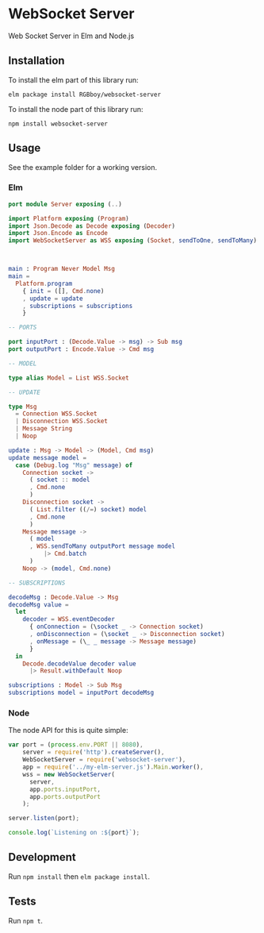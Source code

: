# WebSocket Server

Web Socket Server in Elm and Node.js

## Installation

To install the elm part of this library run:

```
elm package install RGBboy/websocket-server
```

To install the node part of this library run:

```
npm install websocket-server
```

## Usage

See the example folder for a working version.

### Elm

```elm
port module Server exposing (..)

import Platform exposing (Program)
import Json.Decode as Decode exposing (Decoder)
import Json.Encode as Encode
import WebSocketServer as WSS exposing (Socket, sendToOne, sendToMany)



main : Program Never Model Msg
main =
  Platform.program
    { init = ([], Cmd.none)
    , update = update
    , subscriptions = subscriptions
    }

-- PORTS

port inputPort : (Decode.Value -> msg) -> Sub msg
port outputPort : Encode.Value -> Cmd msg

-- MODEL

type alias Model = List WSS.Socket

-- UPDATE

type Msg
  = Connection WSS.Socket
  | Disconnection WSS.Socket
  | Message String
  | Noop

update : Msg -> Model -> (Model, Cmd msg)
update message model =
  case (Debug.log "Msg" message) of
    Connection socket ->
      ( socket :: model
      , Cmd.none
      )
    Disconnection socket ->
      ( List.filter ((/=) socket) model
      , Cmd.none
      )
    Message message ->
      ( model
      , WSS.sendToMany outputPort message model
          |> Cmd.batch
      )
    Noop -> (model, Cmd.none)

-- SUBSCRIPTIONS

decodeMsg : Decode.Value -> Msg
decodeMsg value =
  let
    decoder = WSS.eventDecoder
      { onConnection = (\socket _ -> Connection socket)
      , onDisconnection = (\socket _ -> Disconnection socket)
      , onMessage = (\_ _ message -> Message message)
      }
  in
    Decode.decodeValue decoder value
      |> Result.withDefault Noop

subscriptions : Model -> Sub Msg
subscriptions model = inputPort decodeMsg
```

### Node

The node API for this is quite simple:

```javascript
var port = (process.env.PORT || 8080),
    server = require('http').createServer(),
    WebSocketServer = require('websocket-server'),
    app = require('../my-elm-server.js').Main.worker(),
    wss = new WebSocketServer(
      server,
      app.ports.inputPort,
      app.ports.outputPort
    );

server.listen(port);

console.log(`Listening on :${port}`);
```

## Development

Run `npm install` then `elm package install`.

## Tests

Run `npm t`.
